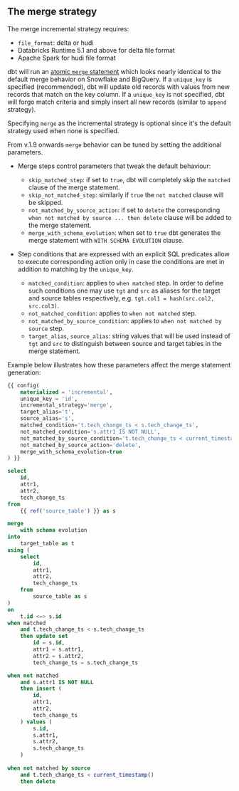 ## The merge strategy

The merge incremental strategy requires:

- `file_format`: delta or hudi
- Databricks Runtime 5.1 and above for delta file format
- Apache Spark for hudi file format

dbt will run an [atomic `merge` statement](https://docs.databricks.com/en/sql/language-manual/delta-merge-into.html) which looks nearly identical to the default merge behavior on Snowflake and BigQuery. 
If a `unique_key` is specified (recommended), dbt will update old records with values from new records that match on the key column. 
If a `unique_key` is not specified, dbt will forgo match criteria and simply insert all new records (similar to `append` strategy).

Specifying `merge` as the incremental strategy is optional since it's the default strategy used when none is specified.

From v.1.9 onwards `merge` behavior can be tuned by setting the additional parameters.

- Merge steps control parameters that tweak the default behaviour:
  - `skip_matched_step`: if set to `true`, dbt will completely skip the `matched` clause of the merge statement.
  - `skip_not_matched_step`: similarly if `true` the `not matched` clause will be skipped.
  - `not_matched_by_source_action`: if set to `delete` the corresponding `when not matched by source ... then delete` clause will be added to the merge statement.
  - `merge_with_schema_evolution`: when set to `true` dbt generates the merge statement with `WITH SCHEMA EVOLUTION` clause. 

- Step conditions that are expressed with an explicit SQL predicates allow to execute corresponding action only in case the conditions are met in addition to matching by the `unique_key`. 
  - `matched_condition`:  applies to `when matched` step. 
    In order to define such conditions one may use `tgt` and `src` as aliases for the target and source tables respectively, e.g. `tgt.col1 = hash(src.col2, src.col3)`.
  - `not_matched_condition`: applies to `when not matched` step.
  - `not_matched_by_source_condition`: applies to `when not matched by source` step.
  - `target_alias`, `source_alias`: string values that will be used instead of `tgt` and `src` to distinguish between source and target tables in the merge statement.

Example below illustrates how these parameters affect the merge statement generation:

```sql
{{ config(
    materialized = 'incremental',
    unique_key = 'id',
    incremental_strategy='merge',
    target_alias='t',
    source_alias='s',
    matched_condition='t.tech_change_ts < s.tech_change_ts',
    not_matched_condition='s.attr1 IS NOT NULL',
    not_matched_by_source_condition='t.tech_change_ts < current_timestamp()',
    not_matched_by_source_action='delete',
    merge_with_schema_evolution=true
) }}

select
    id,
    attr1,
    attr2,
    tech_change_ts
from
    {{ ref('source_table') }} as s
```

```sql
merge 
    with schema evolution
into
    target_table as t
using (
    select
        id,
        attr1,
        attr2,
        tech_change_ts
    from
        source_table as s
)
on
    t.id <=> s.id
when matched
    and t.tech_change_ts < s.tech_change_ts
    then update set
        id = s.id,
        attr1 = s.attr1,
        attr2 = s.attr2,
        tech_change_ts = s.tech_change_ts

when not matched
    and s.attr1 IS NOT NULL
    then insert (
        id,
        attr1,
        attr2,
        tech_change_ts
    ) values (
        s.id,
        s.attr1,
        s.attr2,
        s.tech_change_ts
    )
    
when not matched by source
    and t.tech_change_ts < current_timestamp()
    then delete
```